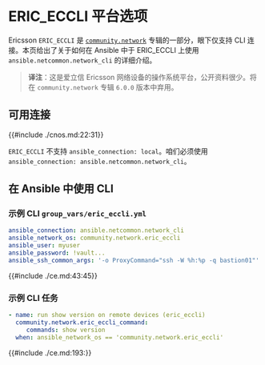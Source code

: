 # ERIC_ECCLI 平台选项


Ericsson `ERIC_ECCLI` 是 [`community.network`](https://galaxy.ansible.com/ui/repo/published/community/network) 专辑的一部分，眼下仅支持 CLI 连接。本页给出了关于如何在 Ansible 中于 ERIC_ECCLI 上使用 `ansible.netcommon.network_cli` 的详细介绍。


> **译注**：这是爱立信 Ericsson 网络设备的操作系统平台，公开资料很少。将在 `community.network` 专辑 `6.0.0` 版本中弃用。


## 可用连接


{{#include ./cnos.md:22:31}}


`ERIC_ECCLI` 不支持 `ansible_connection: local`。咱们必须使用 `ansible_connection: ansible.netcommon.network_cli`。


## 在 Ansible 中使用 CLI


### 示例 CLI `group_vars/eric_eccli.yml`


```yaml
ansible_connection: ansible.netcommon.network_cli
ansible_network_os: community.network.eric_eccli
ansible_user: myuser
ansible_password: !vault...
ansible_ssh_common_args: '-o ProxyCommand="ssh -W %h:%p -q bastion01"'
```


{{#include ./ce.md:43:45}}


### 示例 CLI 任务


```yaml
- name: run show version on remote devices (eric_eccli)
  community.network.eric_eccli_command:
     commands: show version
  when: ansible_network_os == 'community.network.eric_eccli'
```



{{#include ./ce.md:193:}}
